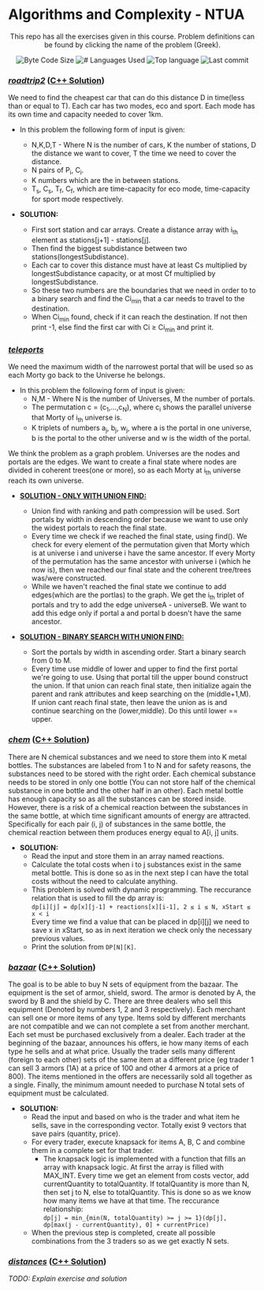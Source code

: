 # Algorithms and Complexity - NTUA

<p align = "center">This repo has all the exercises given in this course. Problem definitions can be found by clicking the name of the problem (Greek).</p>

<p align="center">
	<img alt="Byte Code Size" src="https://img.shields.io/github/languages/code-size/ChristosHadjichristofi/Algo-NTUA?color=red" />
	<img alt="# Languages Used" src="https://img.shields.io/github/languages/count/ChristosHadjichristofi/Algo-NTUA?color=yellow" />
	<img alt="Top language" src="https://img.shields.io/github/languages/top/ChristosHadjichristofi/Algo-NTUA?color=yellow" />
	<img alt="Last commit" src="https://img.shields.io/github/last-commit/ChristosHadjichristofi/Algo-NTUA?color=important" />
</p>

### _[roadtrip2](https://github.com/BeenCoding/Algo-NTUA/blob/main/lab01.pdf)_ ([C++ Solution](https://github.com/BeenCoding/Algo-NTUA/blob/main/roadtrip2/roadtrip2.cpp))
We need to find the cheapest car that can do this distance D in time(less than or equal to T). Each car has two modes, eco and sport. Each mode has its own time and capacity needed to cover 1km.
* In this problem the following form of input is given:
  * N,K,D,T - Where N is the number of cars, K the number of stations, D the distance we want to cover, T the time we need to cover the distance.
  * N pairs of P<sub>i</sub>, C<sub>i</sub>.
  * K numbers which are the in between stations.
  * T<sub>s</sub>, C<sub>s</sub>, T<sub>f</sub>, C<sub>f</sub>, which are time-capacity for eco mode, time-capacity for sport mode respectively.
 
* **SOLUTION:** 
  * First sort station and car arrays. Create a distance array with i<sub>th</sub> element as stations[j+1] - stations[j].
  * Then find the biggest subdistance between two stations(longestSubdistance).
  * Each car to cover this distance must have at least Cs multiplied by longestSubdistance capacity, or at most Cf multiplied by longestSubdistance.
  * So these two numbers are the boundaries that we need in order to to a binary search and find the Ci<sub>min</sub> that a car needs to travel to the destination.
  * When Ci<sub>min</sub> found, check if it can reach the destination. If not then print -1, else find the first car with Ci ≥ Ci<sub>min</sub> and print it.
  
### _[teleports](https://github.com/BeenCoding/Algo-NTUA/blob/main/lab01.pdf)_
We need the maximum width of the narrowest portal that will be used so as each Morty go back to the Universe he belongs.
* In this problem the following form of input is given:
  * N,M - Where N is the number of Universes, M the number of portals.
  * The permutation c = (c<sub>1</sub>,...,c<sub>N</sub>), where c<sub>i</sub> shows the parallel universe that Morty of i<sub>th</sub> universe is.
  * K triplets of numbers a<sub>j</sub>, b<sub>j</sub>, w<sub>j</sub>, where a is the portal in one universe, b is the portal to the other universe and w is the width of the portal.

We think the problem as a graph problem. Universes are the nodes and portals are the edges. We want to create a final state where nodes are divided in coherent trees(one or more), so as each Morty at i<sub>th</sub> universe reach its own universe.

* **[SOLUTION - ONLY WITH UNION FIND:](https://github.com/BeenCoding/Algo-NTUA/blob/main/teleports/teleports.cpp)** 
  * Union find with ranking and path compression will be used. Sort portals by width in descending order because we want to use only the widest portals to reach the final state.
  * Every time we check if we reached the final state, using find(). We check for every element of the permutation given that Morty which is at universe i and universe i have the same ancestor. If every Morty of the permutation has the same ancestor with universe i (which he now is), then we reached our final state and the coherent tree/trees was/were constructed.
  * While we haven't reached the final state we continue to add edges(which are the portlas) to the graph. We get the i<sub>th</sub> triplet of portals and try to add the edge universeA - universeB. We want to add this edge only if portal a and portal b doesn't have the same ancestor.

* **[SOLUTION - BINARY SEARCH WITH UNION FIND:](https://github.com/BeenCoding/Algo-NTUA/blob/main/teleports/teleports-opt.cpp)**
  * Sort the portals by width in ascending order. Start a binary search from 0 to M.
  * Every time use middle of lower and upper to find the first portal we're going to use. Using that portal till the upper bound construct the union. If that union can reach final state, then initialize again the parent and rank attributes and keep searching on the (middle+1,M). If union cant reach final state, then leave the union as is and continue searching on the (lower,middle). Do this until lower == upper.

### _[chem](https://github.com/ChristosHadjichristofi/Algo-NTUA/blob/main/lab02.pdf)_ ([C++ Solution](https://github.com/ChristosHadjichristofi/Algo-NTUA/blob/main/chem/chem.cpp))
There are N chemical substances and we need to store them into K metal bottles. The substances are labeled from 1 to N and for safety reasons, the substances need to be stored with the right order. Each chemical substance needs to be stored in only one bottle (You can not store half of the chemical substance in one bottle and the other half in an other). Each metal bottle has enough capacity so as all the substances can be stored inside. 
However, there is a risk of a chemical reaction between the substances in the same bottle, at which time significant amounts of energy are attracted. Specifically for each pair (i, j) of substances in the same bottle, the chemical reaction between them produces energy equal to A[i, j] units.

* **SOLUTION:** 
  * Read the input and store them in an array named reactions.
  * Calculate the total costs when i to j substances exist in the same metal bottle. This is done so as in the next step I can have the total costs without the need to calculate anything.
  * This problem is solved with dynamic programming. The reccurance relation that is used to fill the dp array is: <br /> ```dp[i][j] = dp[x][j-1] + reactions[x][i-1], 2 ≤ i ≤ N, xStart ≤ x < i``` <br /> Every time we find a value that can be placed in dp[i][j] we need to save x in xStart, so as in next iteration we check only the necessary previous values.
  * Print the solution from ```DP[N][K]```.

### _[bazaar](https://github.com/ChristosHadjichristofi/Algo-NTUA/blob/main/lab02.pdf)_ ([C++ Solution](https://github.com/ChristosHadjichristofi/Algo-NTUA/blob/main/bazaar/bazaar.cpp))
The goal is to be able to buy N sets of equipment from the bazaar. The equipment is the set of armor, shield, sword. The armor is denoted by A, the sword by B and the shield by C. There are three dealers who sell this equipment (Denoted by numbers 1, 2 and 3 respectively). Each merchant can sell one or more items of any type.
Items sold by different merchants are not compatible and we can not complete a set from another merchant. Each set must be purchased exclusively from a dealer.
Each trader at the beginning of the bazaar, announces his offers, ie how many items of each type he sells and at what price. Usually the trader sells many different (foreign to each other) sets of the same item at a different price (eg trader 1 can sell 3 armors (1A) at a price of 100 and other 4 armors at a price of 800). The items mentioned in the offers are necessarily sold all together as a single. Finally, the minimum amount needed to purchase N total sets of equipment must be calculated.

* **SOLUTION:** 
  * Read the input and based on who is the trader and what item he sells, save in the corresponding vector. Totally exist 9 vectors that save pairs (quantity, price).
  * For every trader, execute knapsack for items A, B, C and combine them in a complete set for that trader.
    * The knapsack logic is implemented with a function that fills an array with knapsack logic. At first the array is filled with MAX_INT. Every time we get an element from costs vector, add currentQuantity to totalQuantity. If totalQuantity is more than N, then set j to N, else to totalQuantity. This is done so as we know how many items we have at that time. The reccurance relationship: <br/> ```dp[j] = min_{min(N, totalQuantity) >= j >= 1}(dp[j], dp[max(j - currentQuantity), 0] + currentPrice)```
  * When the previous step is completed, create all possible combinations from the 3 traders so as we get exactly N sets.


### _[distances](https://github.com/ChristosHadjichristofi/Algo-NTUA/blob/main/lab02.pdf)_ ([C++ Solution](https://github.com/ChristosHadjichristofi/Algo-NTUA/blob/main/distances/distances.cpp))
_TODO: Explain exercise and solution_
